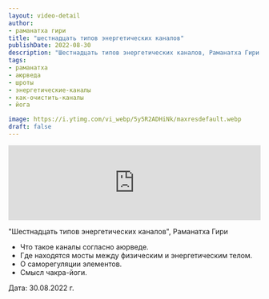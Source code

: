 ```yaml
---
layout: video-detail
author:
- раманатха гири
title: "шестнадцать типов энергетических каналов"
publishDate: 2022-08-30
description: "Шестнадцать типов энергетических каналов, Раманатха Гири * Что такое каналы согласно аюрведе. * Где находятся мосты между физическим и энергетическим телом. * О саморегуляции элементов. * Смысл чакра-йоги.   Дата  30.08.2022 г."
tags: 
- раманатха
- аюрведа
- шроты
- энергетические-каналы
- как-очистить-каналы
- йога

image: https://i.ytimg.com/vi_webp/5y5R2ADHiNk/maxresdefault.webp
draft: false
---
```


<iframe width="100%" src="https://www.youtube.com/embed/5y5R2ADHiNk" frameborder="0" allowfullscreen=""></iframe> 

 "Шестнадцать типов энергетических каналов", Раманатха Гири

* Что такое каналы согласно аюрведе.
* Где находятся мосты между физическим и энергетическим телом.
* О саморегуляции элементов.
* Смысл чакра-йоги.

  
 Дата: 30.08.2022 г.

  

 